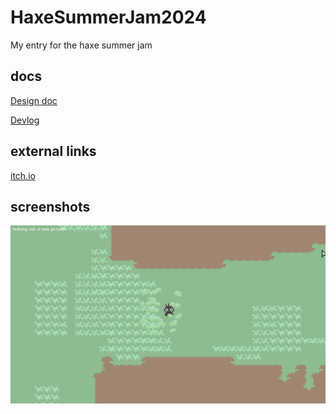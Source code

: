 # HaxeSummerJam2024
My entry for the haxe summer jam

## docs 

[Design doc](docs/design_doc.md)

[Devlog](docs/devlog.md)

## external links

[itch.io](https://alexm.itch.io/lazy-garden)

## screenshots

![docs/screenshots/2024-06-11-15_57_05.png](docs/screenshots/2024-06-11-15_57_05.png)


